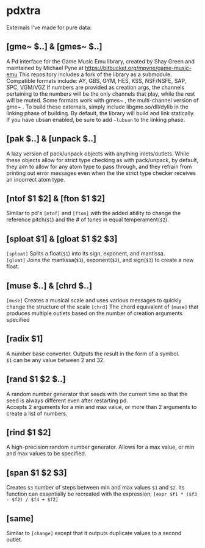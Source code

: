 # pdxtra
Externals I've made for pure data:

## [gme~ $..] & [gmes~ $..]
A Pd interface for the Game Music Emu library, created by Shay Green and maintained by Michael Pyne at https://bitbucket.org/mpyne/game-music-emu
This repository includes a fork of the library as a submodule.
Compatible formats include: AY, GBS, GYM, HES, KSS, NSF/NSFE, SAP, SPC, VGM/VGZ
If numbers are provided as creation args, the channels pertaining to the numbers will be the only channels that play, while the rest will be muted.
Some formats work with gmes~ , the multi-channel version of gme~ .
To build these externals, simply include libgme.so/dll/dylib in the linking phase of building.
By default, the library will build and link statically. If you have ubsan enabled, be sure to add `-lubsan` to the linking phase.

## [pak $..] & [unpack $..]
A lazy version of pack/unpack objects with anything inlets/outlets. While these objects allow for strict type checking as with pack/unpack, by default, they aim to allow for any atom type to pass through, and they refrain from printing out error messages even when the the strict type checker receives an incorrect atom type.

## [ntof $1 $2] & [fton $1 $2]
Similar to pd's `[mtof]` and `[ftom]` with the added ability to change the reference pitch(`$1`) and the # of tones in equal temperament(`$2`).

## [sploat $1] & [gloat $1 $2 $3]
`[sploat]` Splits a float(`$1`) into its sign, exponent, and mantissa.  
`[gloat]` Joins the mantissa(`$1`), exponent(`$2`), and sign(`$3`) to create a new float.

## [muse $..] & [chrd $..]
`[muse]` Creates a musical scale and uses various messages to quickly change the structure of the scale
`[chrd]` The chord equivalent of `[muse]` that produces multiple outlets based on the number of creation arguments specified

## [radix $1]
A number base converter. Outputs the result in the form of a symbol.  
`$1` can be any value between 2 and 32.

## [rand $1 $2 $..]
A random number generator that seeds with the current time so that the seed is always different even after restarting pd.  
Accepts 2 arguments for a min and max value, or more than 2 arguments to create a list of numbers.

## [rind $1 $2]
A high-precision random number generator. Allows for a max value, or min and max values to be specified.

## [span $1 $2 $3]
Creates `$3` number of steps between min and max values `$1` and `$2`.
Its function can essentially be recreated with the expression:
`[expr $f1 * ($f3 - $f2) / $f4 + $f2]`

## [same]
Similar to `[change]` except that it outputs duplicate values to a second outlet.
